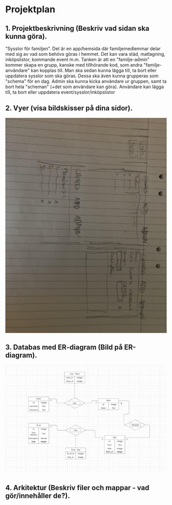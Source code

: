 # Projektplan

## 1. Projektbeskrivning (Beskriv vad sidan ska kunna göra).
"Sysslor för familjen". Det är en app/hemsida där familjemedlemmar delar med sig av vad som behövs göras i hemmet. Det kan vara städ, matlagning, inköpslistor, kommande event m.m. Tanken är att en "familje-admin" kommer skapa en grupp, kanske med tillhörande kod, som andra "familje-användare" kan kopplas till. Man ska sedan kunna lägga till, ta bort eller uppdatera sysslor som ska göras. Dessa ska även kunna grupperas som "schema" för en dag. Admin ska kunna kicka användare ur gruppen, samt ta bort hela "scheman" (+det som användare kan göra). Användare kan lägga till, ta bort eller uppdatera event/sysslor/inköpslistor
## 2. Vyer (visa bildskisser på dina sidor).
![skiss](misc/Skiss.jpg)
## 3. Databas med ER-diagram (Bild på ER-diagram).
![ERD](misc/ERD.PNG)
## 4. Arkitektur (Beskriv filer och mappar - vad gör/innehåller de?).


